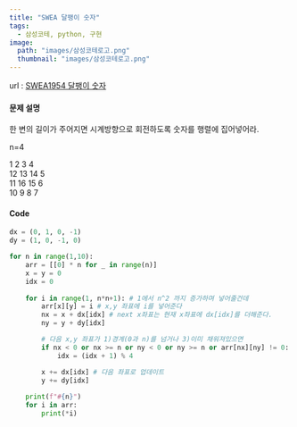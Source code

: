 ```yaml
---
title: "SWEA 달팽이 숫자"
tags:
  - 삼성코테, python, 구현
image:
  path: "images/삼성코테로고.png"
  thumbnail: "images/삼성코테로고.png"
---
```


url : [SWEA1954 달팽이 숫자](https://swexpertacademy.com/main/code/problem/problemDetail.do?contestProbId=AV5PobmqAPoDFAUq&)
#### 문제 설명
한 변의 길이가 주어지면 시계방향으로 회전하도록 숫자를 행렬에 집어넣어라.

n=4

1 2 3 4  
12 13 14 5  
11 16 15 6  
10 9 8 7

#### Code
```python
dx = (0, 1, 0, -1)
dy = (1, 0, -1, 0)

for n in range(1,10):
	arr = [[0] * n for _ in range(n)]
	x = y = 0
	idx = 0
	
	for i in range(1, n*n+1): # 1에서 n^2 까지 증가하며 넣어줄건데
		arr[x][y] = i # x,y 좌표에 i를 넣어준다
		nx = x + dx[idx] # next x좌표는 현재 x좌표에 dx[idx]를 더해준다.
		ny = y + dy[idx]

		# 다음 x,y 좌표가 1)경계(0과 n)를 넘거나 3)이미 채워져있으면	
		if nx < 0 or nx >= n or ny < 0 or ny >= n or arr[nx][ny] != 0:
			idx = (idx + 1) % 4 

		x += dx[idx] # 다음 좌표로 업데이트
		y += dy[idx]
		
	print(f"#{n}")
	for i in arr:
		print(*i)
```
